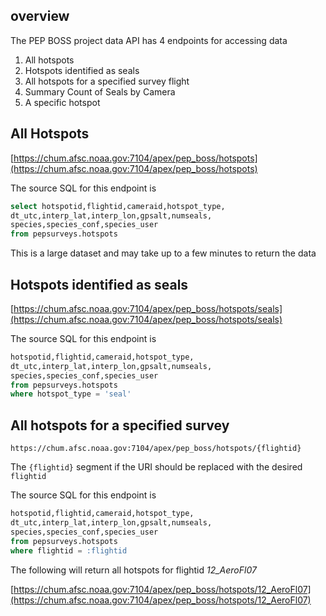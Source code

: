 ## overview

The PEP BOSS project data API has 4 endpoints for accessing data

1. All hotspots
2. Hotspots identified as seals
3. All hotspots for a specified survey flight
4. Summary Count of Seals by Camera 
5. A specific hotspot

## All Hotspots

[https://chum.afsc.noaa.gov:7104/apex/pep_boss/hotspots](https://chum.afsc.noaa.gov:7104/apex/pep_boss/hotspots)

The source SQL for this endpoint is

```sql
select hotspotid,flightid,cameraid,hotspot_type,
dt_utc,interp_lat,interp_lon,gpsalt,numseals,
species,species_conf,species_user
from pepsurveys.hotspots
```

This is a large dataset and may take up to a few minutes to return the data

## Hotspots identified as seals

[https://chum.afsc.noaa.gov:7104/apex/pep_boss/hotspots/seals](https://chum.afsc.noaa.gov:7104/apex/pep_boss/hotspots/seals)

The source SQL for this endpoint is

```sql
hotspotid,flightid,cameraid,hotspot_type,
dt_utc,interp_lat,interp_lon,gpsalt,numseals,
species,species_conf,species_user
from pepsurveys.hotspots
where hotspot_type = 'seal'
```

## All hotspots for a specified survey

```
https://chum.afsc.noaa.gov:7104/apex/pep_boss/hotspots/{flightid}
```

The `{flightid}` segment if the URI should be replaced with the desired `flightid`

The source SQL for this endpoint is

```sql
hotspotid,flightid,cameraid,hotspot_type,
dt_utc,interp_lat,interp_lon,gpsalt,numseals,
species,species_conf,species_user
from pepsurveys.hotspots
where flightid = :flightid
```

The following will return all hotspots for flightid _12_AeroFl07_

[https://chum.afsc.noaa.gov:7104/apex/pep_boss/hotspots/12_AeroFl07](https://chum.afsc.noaa.gov:7104/apex/pep_boss/hotspots/12_AeroFl07)
